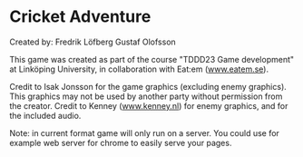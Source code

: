 # Cricket Adventure
Created by:
Fredrik Löfberg
Gustaf Olofsson

This game was created as part of the course "TDDD23 Game development" at Linköping University,
in collaboration with Eat:em (www.eatem.se).

Credit to Isak Jonsson for the game graphics (excluding enemy graphics). This graphics may not be used by another party without permission from the creator. 
Credit to Kenney (www.kenney.nl) for enemy graphics, and for the included audio. 

Note: in current format game will only run on a server. You could use for example web server for chrome to easily serve your pages.

